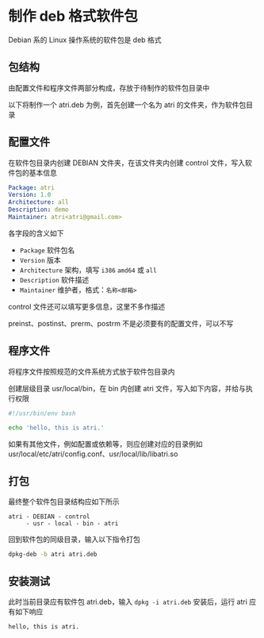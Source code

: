 # 制作 deb 格式软件包

Debian 系的 Linux 操作系统的软件包是 deb 格式

## 包结构

由配置文件和程序文件两部分构成，存放于待制作的软件包目录中

以下将制作一个 atri.deb 为例，首先创建一个名为 atri 的文件夹，作为软件包目录

## 配置文件

在软件包目录内创建 DEBIAN 文件夹，在该文件夹内创建 control 文件，写入软件包的基本信息

```yml
Package: atri
Version: 1.0
Architecture: all
Description: demo
Maintainer: atri<atri@gmail.com>
```

各字段的含义如下

- `Package` 软件包名
- `Version` 版本
- `Architecture` 架构，填写 `i386` `amd64` 或 `all`
- `Description` 软件描述
- `Maintainer` 维护者，格式：`名称<邮箱>`

control 文件还可以填写更多信息，这里不多作描述

preinst、postinst、prerm、postrm 不是必须要有的配置文件，可以不写

## 程序文件

将程序文件按照规范的文件系统方式放于软件包目录内

创建层级目录 usr/local/bin，在 bin 内创建 atri 文件，写入如下内容，并给与执行权限

```sh
#!/usr/bin/env bash

echo 'hello, this is atri.'
```

如果有其他文件，例如配置或依赖等，则应创建对应的目录例如 usr/local/etc/atri/config.conf、usr/local/lib/libatri.so

## 打包

最终整个软件包目录结构应如下所示

```console
atri - DEBIAN - control
     - usr - local - bin - atri
```

回到软件包的同级目录，输入以下指令打包

```sh
dpkg-deb -b atri atri.deb
```

## 安装测试

此时当前目录应有软件包 atri.deb，输入 `dpkg -i atri.deb` 安装后，运行 atri 应有如下响应

```console
hello, this is atri.
```
